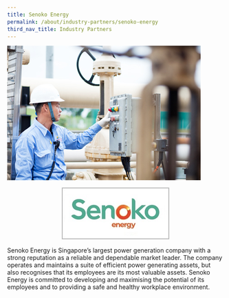 ```yaml
---
title: Senoko Energy
permalink: /about/industry-partners/senoko-energy
third_nav_title: Industry Partners
---
```

<img src="/images/careers/industry-partners/senoko_large.jpg" alt="Senoko Energy" style="width: 450px; height: 312px;" /><br/>

<div style="text-align: center;">
    <a href="https://www.senokoenergy.com" target="_blank"><img alt="Senoko Energy" src="/images/common/partner-logos/senoko_new.jpg" style="width: 250px; height: 120px;"></a>
</div>

Senoko Energy is Singapore’s largest power generation company with a strong reputation as a reliable and dependable market leader. The company operates and maintains a suite of efficient power generating assets, but also recognises that its employees are its most valuable assets. Senoko Energy is committed to developing and maximising the potential of its employees and to providing a safe and healthy workplace environment.

